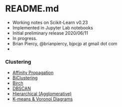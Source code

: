 # README.md
- Working notes on Scikit-Learn v0.23
- Implemented in Jupyter Lab notebooks
- Initial preliminary release 2020/06/11
- In progress.
- Brian Piercy, @brianpiercy, bjpcjp at gmail dot com
- 

### **Clustering**
- [Affinity Propagation](clustering-affinity-propagation.ipynb)
- [BiClustering](clustering-biclustering.ipynb)
- [Birch](clustering-birch.ipynb)
- [DBSCAN](clustering-dbscan.ipynb)
- [Hierarchical (Agglomerative)](clustering-hierarchical.ipynb)
- [K-means & Voronoi Diagrams](clustering-kmeans.ipynb)
